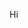 Hi

<!--
**KjetilIN/KjetilIN** is a ✨ _special_ ✨ repository because its `README.md` (this file) appears on your GitHub profile.

About me:
* High school student 
* New to programming as of 2020 
* Problemsolver / Cp

My languages:
- Python 
# python_logo
- C++ 
# cpp_logo 



I am also active on Hackerrank:
https://www.hackerrank.com/kjetilindrehus
